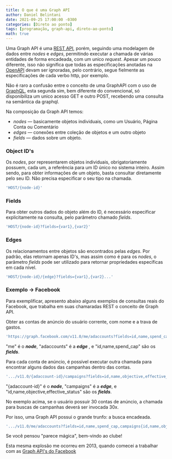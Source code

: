 ```yaml
---
title: O que é uma Graph API
author: Daniel Belintani
date: 2021-09-25 17:00:00 -0300
categories: [Direto ao ponto]
tags: [programação, graph-api, direto-ao-ponto]
math: true
---
```


Uma Graph API é uma [REST API](https://www.openapis.org/), porém, seguindo uma modelagem de dados entre *nodes* e *edges*, permitindo executar a chamada de várias entidades de forma encadeada, com um unico *request*. Apesar um pouco diferente, isso não significa que todas as especificações anotadas na [OpenAPI](https://spec.openapis.org/oas/latest.html) devam ser ignoradas, pelo contrário, segue fielmente as especificações de cada verbo http, por exemplo.

Não é raro a confusão entre o conceito de uma GraphAPI com o uso de [GraphQL](https://graphql.org/learn/), esta segunda sim, bem diferente do convencional, só disponibiliza um unico acesso GET e outro POST, recebendo uma consulta na semântica da graphql.

Na composição da Graph API temos:

- *nodes* — basicamente objetos individuais, como um Usuário, Página Conta ou Comentário
- *edges* — conexões entre coleção de objetos e um outro objeto
- *fields* — dados sobre um objeto.


### Object ID's

Os _nodes_, por representarem objetos individuais, obrigatoriamente possuem, cada um, a referência para um ID único no sistema inteiro. Assim sendo, para obter informações de um objeto, basta consultar diretamente pelo seu ID. Não precisa especificar o seu tipo na chamada.

```javascript
'HOST/{node-id}'
```
### Fields

Para obter outros dados do objeto além do ID, é necessário especificar explicitamente na consulta, pelo parâmetro chamado _fields_.

```javascript
'HOST/{node-id}?fields={var1},{var2}'
```

### Edges

Os relacionamentos entre objetos são encontrados pelas _edges_. Por padrão, elas retornam apenas ID's, mas assim como é para os _nodes_, o parâmetro _fields_ pode ser utilizado para retornar propriedades específicas em cada nível.

```javascript
'HOST/{node-id}/{edge}?fields={var1},{var2}...'
```

### Exemplo → Facebook

Para exemplificar, apresento abaixo alguns exemplos de consultas reais do Facebook, que trabalha em suas chamaradas REST o conceito de Graph API.

Obter as contas de anúncio do usuário corrente, com nome e a trava de gastos.

```javascript
'https://graph.facebook.com/v11.0/me/adaccounts?fields=id,name,spend_cap'
```

"me" é o ***node***, "adaccounts" é a ***edge*** , e "id,name,spend_cap" são os ***fields***.

Para cada conta de anúncio, é possível executar outra chamada para encontrar alguns dados das campanhas dentro das contas.

```javascript
'.../v11.0/{adaccount-id}/campaigns?fields=id,name,objective,effective_status'
```

"{adaccount-id}" é o ***node***, "campaigns" é a ***edge***, e "id,name,objective,effective_status" são os ***fields***.

No exemplo acima, se o usuário possuir 30 contas de anúncio, a chamada para buscas de campanhas deverá ser invocada 30x.

Por isso, uma Graph API possui o grande trunfo: a busca encadeada.

```javascript
'.../v11.0/me/adaccounts?fields=id,name,spend_cap,campaigns{id,name,objective,effective_status}'
```

Se você pensou "parece mágica", bem-vindo ao clube!

Esta mesma explosão me ocorreu em 2013, quando comecei a trabalhar com as [Graph API's do Facebook](https://developers.facebook.com/docs/graph-api/overview)

